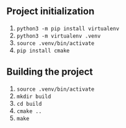 ## Project initialization
1. `python3 -m pip install virtualenv`
2. `python3 -m virtualenv .venv`
3. `source .venv/bin/activate`
4. `pip install cmake`

## Building the project
1. `source .venv/bin/activate`
2. `mkdir build`
3. `cd build`
4. `cmake ..`
5. `make`
